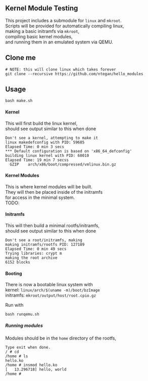 ## Kernel Module Testing
This project includes a submodule for `linux` and `mkroot`.  
Scripts will be provided for automatically compiling linux,  
making a basic initramfs via `mkroot`,  
compiling basic kernel modules,  
and running them in an emulated system via QEMU.

## Clone me
```
# NOTE: this will clone linux which takes forever
git clone --recursive https://github.com/ntegan/hello_modules
```

## Usage
```
bash make.sh
```

#### Kernel
This will first build the linux kernel,  
should see output similar to this when done
```
Don't see a kernel, attempting to make it
linux makedefconfig with PID: 59685
Elapsed Time: 0 min 3 secs
*** Default configuration is based on 'x86_64_defconfig'
building linux kernel with PID: 60010
Elapsed Time: 19 min 7 secss
  GZIP    arch/x86/boot/compressed/vmlinux.bin.gz
```

#### Kernel Modules
This is where kernel modules will be built.  
They will then be placed inside of the initramfs  
for access in the minimal system.  
TODO:


#### Initramfs
This will then build a minimal rootfs/initramfs,  
should see output similar to this when done
```
Don't see a root/initramfs, making
making initramfs/rootfs PID: 127189
Elapsed Time: 0 min 49 secs
Trying libraries: crypt m
making the root archive
6152 blocks
```

#### Booting
There is now a bootable linux system with  
kernel: `linux/arch/$(uname -m)/boot/bzImage`  
initramfs: `mkroot/output/host/root.cpio.gz`  

Run with  
```
bash runqemu.sh
```

##### Running modules
Modules should be in the `home` directory of the rootfs,  
```
Type exit when done.
/ # cd
/home # ls
hello.ko
/home # insmod hello.ko 
[   13.296718] hello, world
/home # 
```




